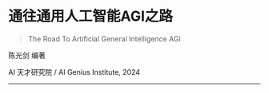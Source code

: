 # 通往通用人工智能AGI之路

> The Road To Artificial General  Intelligence AGI

陈光剑 编著

AI 天才研究院 / AI Genius Institute, 2024


----

